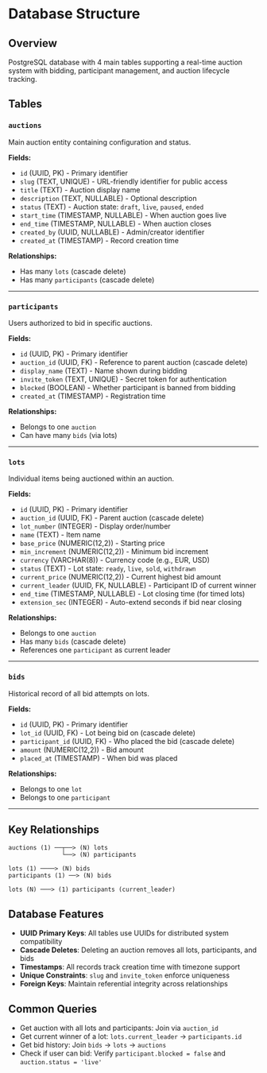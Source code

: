 # Database Structure

## Overview

PostgreSQL database with 4 main tables supporting a real-time auction system with bidding, participant management, and auction lifecycle tracking.

## Tables

### `auctions`
Main auction entity containing configuration and status.

**Fields:**
- `id` (UUID, PK) - Primary identifier
- `slug` (TEXT, UNIQUE) - URL-friendly identifier for public access
- `title` (TEXT) - Auction display name
- `description` (TEXT, NULLABLE) - Optional description
- `status` (TEXT) - Auction state: `draft`, `live`, `paused`, `ended`
- `start_time` (TIMESTAMP, NULLABLE) - When auction goes live
- `end_time` (TIMESTAMP, NULLABLE) - When auction closes
- `created_by` (UUID, NULLABLE) - Admin/creator identifier
- `created_at` (TIMESTAMP) - Record creation time

**Relationships:**
- Has many `lots` (cascade delete)
- Has many `participants` (cascade delete)

---

### `participants`
Users authorized to bid in specific auctions.

**Fields:**
- `id` (UUID, PK) - Primary identifier
- `auction_id` (UUID, FK) - Reference to parent auction (cascade delete)
- `display_name` (TEXT) - Name shown during bidding
- `invite_token` (TEXT, UNIQUE) - Secret token for authentication
- `blocked` (BOOLEAN) - Whether participant is banned from bidding
- `created_at` (TIMESTAMP) - Registration time

**Relationships:**
- Belongs to one `auction`
- Can have many `bids` (via lots)

---

### `lots`
Individual items being auctioned within an auction.

**Fields:**
- `id` (UUID, PK) - Primary identifier
- `auction_id` (UUID, FK) - Parent auction (cascade delete)
- `lot_number` (INTEGER) - Display order/number
- `name` (TEXT) - Item name
- `base_price` (NUMERIC(12,2)) - Starting price
- `min_increment` (NUMERIC(12,2)) - Minimum bid increment
- `currency` (VARCHAR(8)) - Currency code (e.g., EUR, USD)
- `status` (TEXT) - Lot state: `ready`, `live`, `sold`, `withdrawn`
- `current_price` (NUMERIC(12,2)) - Current highest bid amount
- `current_leader` (UUID, FK, NULLABLE) - Participant ID of current winner
- `end_time` (TIMESTAMP, NULLABLE) - Lot closing time (for timed lots)
- `extension_sec` (INTEGER) - Auto-extend seconds if bid near closing

**Relationships:**
- Belongs to one `auction`
- Has many `bids` (cascade delete)
- References one `participant` as current leader

---

### `bids`
Historical record of all bid attempts on lots.

**Fields:**
- `id` (UUID, PK) - Primary identifier
- `lot_id` (UUID, FK) - Lot being bid on (cascade delete)
- `participant_id` (UUID, FK) - Who placed the bid (cascade delete)
- `amount` (NUMERIC(12,2)) - Bid amount
- `placed_at` (TIMESTAMP) - When bid was placed

**Relationships:**
- Belongs to one `lot`
- Belongs to one `participant`

---

## Key Relationships

```
auctions (1) ──┬──> (N) lots
               └──> (N) participants

lots (1) ────> (N) bids
participants (1) ──> (N) bids

lots (N) ───> (1) participants (current_leader)
```

## Database Features

- **UUID Primary Keys**: All tables use UUIDs for distributed system compatibility
- **Cascade Deletes**: Deleting an auction removes all lots, participants, and bids
- **Timestamps**: All records track creation time with timezone support
- **Unique Constraints**: `slug` and `invite_token` enforce uniqueness
- **Foreign Keys**: Maintain referential integrity across relationships

## Common Queries

- Get auction with all lots and participants: Join via `auction_id`
- Get current winner of a lot: `lots.current_leader` → `participants.id`
- Get bid history: Join `bids` → `lots` → `auctions`
- Check if user can bid: Verify `participant.blocked = false` and `auction.status = 'live'`
